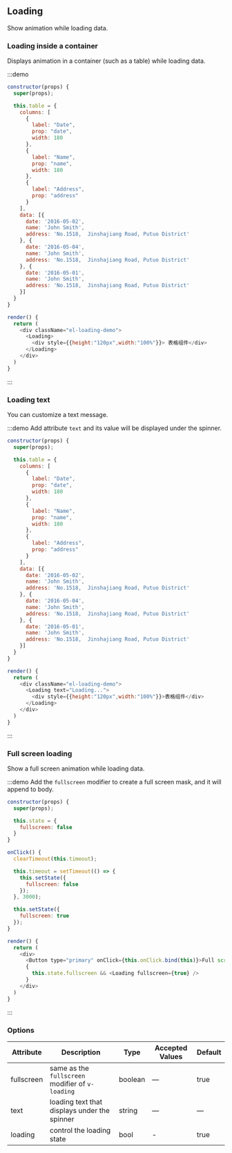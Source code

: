 ## Loading

Show animation while loading data.

### Loading inside a container

Displays animation in a container (such as a table) while loading data.

:::demo

```js
constructor(props) {
  super(props);

  this.table = {
    columns: [
      {
        label: "Date",
        prop: "date",
        width: 180
      },
      {
        label: "Name",
        prop: "name",
        width: 180
      },
      {
        label: "Address",
        prop: "address"
      }
    ],
    data: [{
      date: '2016-05-02',
      name: 'John Smith',
      address: 'No.1518,  Jinshajiang Road, Putuo District'
    }, {
      date: '2016-05-04',
      name: 'John Smith',
      address: 'No.1518,  Jinshajiang Road, Putuo District'
    }, {
      date: '2016-05-01',
      name: 'John Smith',
      address: 'No.1518,  Jinshajiang Road, Putuo District'
    }]
  }
}

render() {
  return (
    <div className="el-loading-demo">
      <Loading>
        <div style={{height:"120px",width:"100%"}}> 表格组件</div>
      </Loading>
    </div>
  )
}
```
:::

### Loading text

You can customize a text message.

:::demo Add attribute `text` and its value will be displayed under the spinner.
```js
constructor(props) {
  super(props);

  this.table = {
    columns: [
      {
        label: "Date",
        prop: "date",
        width: 180
      },
      {
        label: "Name",
        prop: "name",
        width: 180
      },
      {
        label: "Address",
        prop: "address"
      }
    ],
    data: [{
      date: '2016-05-02',
      name: 'John Smith',
      address: 'No.1518,  Jinshajiang Road, Putuo District'
    }, {
      date: '2016-05-04',
      name: 'John Smith',
      address: 'No.1518,  Jinshajiang Road, Putuo District'
    }, {
      date: '2016-05-01',
      name: 'John Smith',
      address: 'No.1518,  Jinshajiang Road, Putuo District'
    }]
  }
}

render() {
  return (
    <div className="el-loading-demo">
      <Loading text="Loading...">
        <div style={{height:"120px",width:"100%"}}>表格组件</div>
      </Loading>
    </div>
  )
}
```
:::

### Full screen loading

Show a full screen animation while loading data.

:::demo Add the `fullscreen` modifier to create a full screen mask, and it will append to body.

```js
constructor(props) {
  super(props);

  this.state = {
    fullscreen: false
  }
}

onClick() {
  clearTimeout(this.timeout);

  this.timeout = setTimeout(() => {
    this.setState({
      fullscreen: false
    });
  }, 3000);

  this.setState({
    fullscreen: true
  });
}

render() {
  return (
    <div>
      <Button type="primary" onClick={this.onClick.bind(this)}>Full screen loading for 3 seconds</Button>
      {
        this.state.fullscreen && <Loading fullscreen={true} />
      }
    </div>
  )
}
```
:::

### Options
| Attribute      | Description          | Type      | Accepted Values       | Default  |
|---------- |-------------- |---------- |--------------------------------  |-------- |
| fullscreen | same as the `fullscreen` modifier of `v-loading` | boolean | — | true |
| text | loading text that displays under the spinner | string | — | — |
| loading | control the loading state | bool | - | true |
